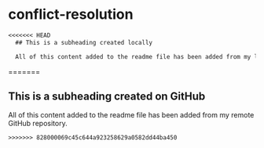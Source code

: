 # conflict-resolution
```md
<<<<<<< HEAD
  ## This is a subheading created locally

  All of this content added to the readme file has been added from my local Git repository.
  ```
=======
  ## This is a subheading created on GitHub

  All of this content added to the readme file has been added from my remote GitHub repository.
  ```
>>>>>>> 828000069c45c644a923258629a0582dd44ba450
